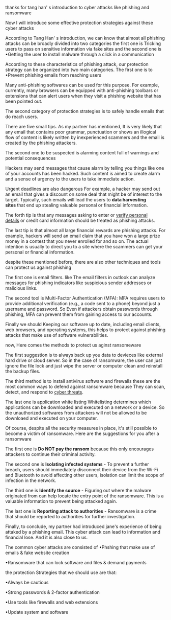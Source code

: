 
thanks for tang han' s introduction to cyber attacks like phishing and ransomware

Now I will introduce some effective protection strategies against these cyber attacks

According to Tang Han' s introduction, we can know that almost all phishing attacks can be broadly divided into two categories
the first one is Tricking users to pass on sensitive information via fake sites
and the second one is •Getting the user to install malware through a click in a communication


According to these characteristics of phishing attack, our protection strategy can be organized into two main categories.
The first one is to •Prevent phishing emails from reaching users

Many anti-phishing softwares can be used for this purpose.
For example, currently, many  browsers can be equipped with anti-phishing toolbars or extensions that can alert users when they visit a phishing website that has been pointed out.


The second category of protection strategies is to safely handle emails that do reach users.

There are five small tips.
As my partner has mentioned, It is very likely that any email that contains poor grammar, punctuation or shows an illogical flow of content is likely written by inexperienced scammers and the email is created by the phishing attackers.

The second one to be suspected is alarming content full of warnings and potential consequences

Hackers may send messages that cause alarm by telling you things like one of your accounts has been hacked. Such content is aimed to create alarm and a sense of urgency to the users to take immediate action.



Urgent deadlines are also dangerous
For example, a hacker may send out an email that gives a discount on some deal that might be of interest to the target. Typically, such emails will lead the users to **data harvesting sites** that end up stealing valuable personal or financial information.


The forth tip is that any messages asking to enter or [verify personal details](https://digitalguardian.com/blog/phishing-attack-prevention-how-identify-avoid-phishing-scams) or credit card information should be treated as phishing attacks.


The last tip is that almost all large financial rewards are phishing attacks.
For example, hackers will send an email claim that you have won a large prize money in a contest that you never enrolled for and so on. The actual intention is usually to direct you to a site where the scammers can get your personal or financial information.


despite these mentioned before, there are also other techniques and tools can protect us against phishing 

The first one is email filters. like The email filters in outlook can analyze  messages for phishing indicators like suspicious sender addresses or malicious links.


The second tool is Multi-Factor Authentication (MFA): MFA requires users to provide additional verification (e.g., a code sent to a phone) beyond just a username and password.  So Even if attackers obtain passwords through phishing, MFA can prevent them from gaining access to our accounts. 


Finally we should Keeping our software up to date, including email clients, web browsers, and operating systems, this helps to protect against phishing attacks that make use of software vulnerabilities.



now, Here comes the methods to protect us aginst ransomeware

The first suggestion is to always back up you data to devieces like external hard drive or cloud server. So in the case of ransomware, the user can just ignore the file lock and just wipe the server or computer clean and reinstall the backup files.



The third method is to install antivirus software and firewalls these are the most common ways to defend against ransomware because They can scan, detect, and respond to [cyber threats](https://www.upguard.com/blog/cyber-threat). 

The last one is application white listing 
Whitelisting determines which applications can be downloaded and executed on a network or a device. So the unauthorized softwares from attackers will not be allowed to be downloaed and executed on your computer.







Of course, despite all the security measures in place, it's still possible to become a victim of ransomware.
Here are the suggestions for you after a ransomware

The first one is **Do NOT pay the ransom** because this only encourages attackers to continue their criminal activity. 

The second one is **Isolating infected systems** - To prevent a further breach, users should immediately disconnect their device from the Wi-Fi and  Bluetooth to avoid affecting other users, isolation can limit the scope of infection in the network.


The third one is **Identify the source** - Figuring out where the malware originated from can help locate the entry point of the ransomware. This is a valuable information to prevent being attacked again.

The last one is **Reporting attack to authorities** - Ransomware is a crime that should be reported to authorities for further investigation. 




Finally, to conclude,
my partner had introduced jane's experience of being attaked by a phishing email. This cyber attack can lead to information and financial lose.
And it is also close to us.

The common cyber attacks are consisted of 
•Phshing that make use of emails & fake website creation

•Ransomware that can lock software and files & demand payments




the protection Strategies that we should use are that:

•Always be cautious

•Strong passwords & 2-factor authentication

•Use tools like firewalls and web extensions

•Update system and software